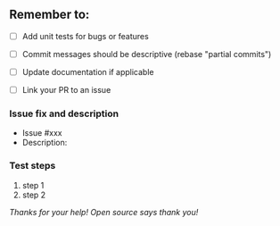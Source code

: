 ## Remember to:

- [ ] Add unit tests for bugs or features
- [ ] Commit messages should be descriptive (rebase "partial commits")
- [ ] Update documentation if applicable
- [ ] Link your PR to an issue
    

### Issue fix and description
- Issue #xxx
- Description: 
    
### Test steps
1. step 1
2. step 2

_Thanks for your help! Open source says thank you!_ 